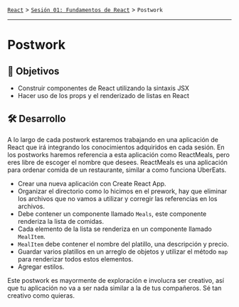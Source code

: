[`React`](../../README.md) > [`Sesión 01: Fundamentos de React`](../Readme.md) > `Postwork`

---

# Postwork

## 🎯 Objetivos

- Construir componentes de React utilizando la sintaxis JSX
- Hacer uso de los props y el renderizado de listas en React

## 🛠 Desarrollo

A lo largo de cada postwork estaremos trabajando en una aplicación de React que irá integrando los conocimientos adquiridos en cada sesión. En los postworks haremos referencia a esta aplicación como ReactMeals, pero eres libre de escoger el nombre que desees. ReactMeals es una aplicación para ordenar comida de un restaurante, similar a como funciona UberEats.

- Crear una nueva aplicación con Create React App.
- Organizar el directorio como lo hicimos en el prework, hay que eliminar los archivos que no vamos a utilizar y corregir las referencias en los archivos.
- Debe contener un componente llamado `Meals`, este componente renderiza la lista de comidas.
- Cada elemento de la lista se renderiza en un componente llamado `MealItem`.
- `MealItem` debe contener el nombre del platillo, una descripción y precio.
- Guardar varios platillos en un arreglo de objetos y utilizar el método `map` para renderizar todos estos elementos.
- Agregar estilos.

Este postwork es mayormente de exploración e involucra ser creativo, así que tu aplicación no va a ser nada similar a la de tus compañeros. Sé tan creativo como quieras.
